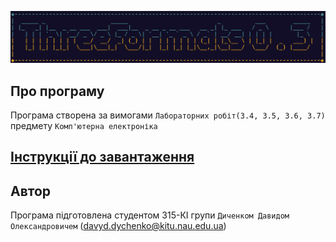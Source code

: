 ![Img](img/face.jpg)

## Про програму
Програма створена за вимогами ```Лабораторних робіт(3.4, 3.5, 3.6, 3.7)``` предмету ```Комп'ютерна електроніка```

## [Інструкції до завантаження](https://github.com/Ge0gN0te/ThreeFormats/releases/tag/v0.3)


## Автор
Програма підготовлена студентом 315-КІ групи ```Диченком Давидом Олександровичем``` (<davyd.dychenko@kitu.nau.edu.ua>)

